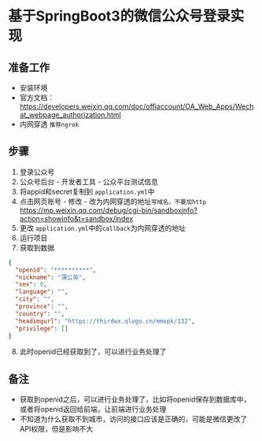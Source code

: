 # 基于SpringBoot3的微信公众号登录实现

## 准备工作
- 安装环境
- 官方文档：https://developers.weixin.qq.com/doc/offiaccount/OA_Web_Apps/Wechat_webpage_authorization.html
- 内网穿透 `推荐ngrok`

## 步骤
1. 登录公众号
2. 公众号后台 - 开发者工具 - 公众平台测试信息
3. 将appid和secret复制到 `application.yml`中
4. 点击网页账号 - 修改 - 改为内网穿透的地址`写域名，不要加http` https://mp.weixin.qq.com/debug/cgi-bin/sandboxinfo?action=showinfo&t=sandbox/index
5. 更改 `application.yml`中的`callback`为内网穿透的地址
6. 运行项目
7. 获取到数据
```json
{
  "openid": "**********",
  "nickname": "蒲公英",
  "sex": 0,
  "language": "",
  "city": "",
  "province": "",
  "country": "",
  "headimgurl": "https://thirdwx.qlogo.cn/mmopk/132",
  "privilege": []
}

```
8. 此时openid已经获取到了，可以进行业务处理了

## 备注
- 获取到openid之后，可以进行业务处理了，比如将openid保存到数据库中，或者将openid返回给前端，让前端进行业务处理
- 不知道为什么获取不到城市，访问的接口应该是正确的，可能是微信更改了API权限，但是影响不大
